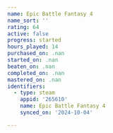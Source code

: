 ```yaml
---
name: Epic Battle Fantasy 4
name_sort: ''
rating: 64
active: false
progress: started
hours_played: 14
purchased_on: .nan
started_on: .nan
beaten_on: .nan
completed_on: .nan
mastered_on: .nan
identifiers:
  - type: steam
    appid: '265610'
    name: Epic Battle Fantasy 4
    synced_on: '2024-10-04'

---
```

